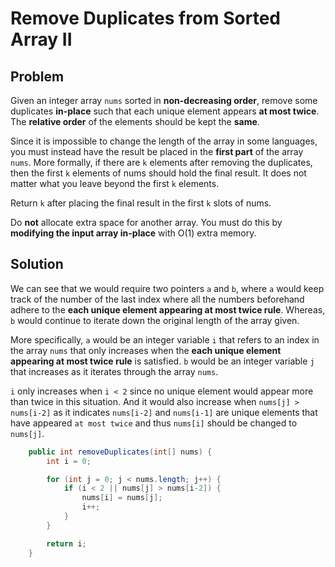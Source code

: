# Remove Duplicates from Sorted Array II

## Problem

Given an integer array ```nums``` sorted in **non-decreasing order**, remove some duplicates **in-place** such that each unique element appears **at most twice**. The **relative order** of the elements should be kept the **same**.

Since it is impossible to change the length of the array in some languages, you must instead have the result be placed in the **first part** of the array ```nums```. More formally, if there are ```k``` elements after removing the duplicates, then the first ```k``` elements of nums should hold the final result. It does not matter what you leave beyond the first ```k``` elements.

Return ```k``` after placing the final result in the first ```k``` slots of nums.

Do **not** allocate extra space for another array. You must do this by **modifying the input array in-place** with O(1) extra memory.

## Solution

We can see that we would require two pointers ```a``` and ```b```, where ```a``` would keep track of the number of the last index where all the numbers beforehand adhere to the **each unique element appearing at most twice rule**. Whereas, ```b``` would continue to iterate down the original length of the array given.

More specifically, ```a``` would be an integer variable ```i``` that refers to an index in the array ```nums``` that only increases when the **each unique element appearing at most twice rule** is satisfied. ```b``` would be an integer variable ```j``` that increases as it iterates through the array ```nums```.

```i``` only increases when ```i < 2``` since no unique element would appear more than twice in this situation. And it would also increase when ```nums[j] > nums[i-2]``` as it indicates ```nums[i-2]``` and ```nums[i-1]``` are unique elements that have appeared ```at most twice``` and thus ```nums[i]``` should be changed to ```nums[j]```.

```java
    public int removeDuplicates(int[] nums) {
        int i = 0;

        for (int j = 0; j < nums.length; j++) {
            if (i < 2 || nums[j] > nums[i-2]) {
                nums[i] = nums[j];
                i++;
            }
        }

        return i;
    }
```
